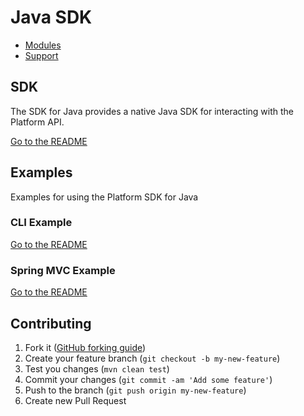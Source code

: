# Java SDK

  * [Modules](#modules)
  * [Support](#support)

## SDK

The SDK for Java provides a native Java SDK for interacting with the Platform API.

[Go to the README](sdk/README.md)

## Examples

Examples for using the Platform SDK for Java

### CLI Example

[Go to the README](examples/cli-example/README.md)

### Spring MVC Example

[Go to the README](examples/spring-mvc/README.md)

## Contributing

1. Fork it ([GitHub forking guide](https://guides.github.com/activities/forking/))
2. Create your feature branch (`git checkout -b my-new-feature`)
3. Test you changes (`mvn clean test`)
3. Commit your changes (`git commit -am 'Add some feature'`)
4. Push to the branch (`git push origin my-new-feature`)
5. Create new Pull Request
